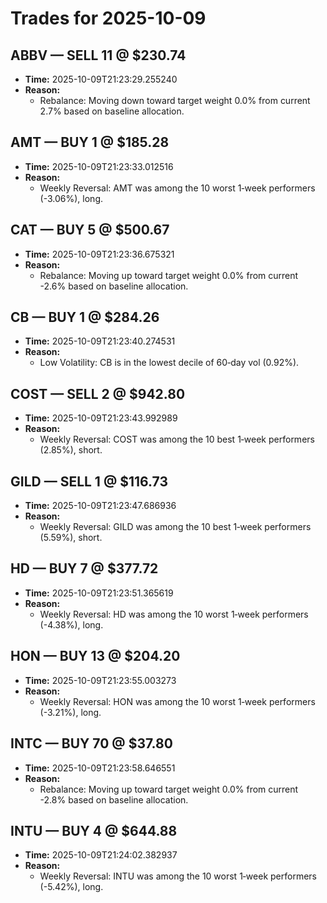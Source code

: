 # Trades for 2025-10-09

## ABBV — SELL 11 @ $230.74
- **Time:** 2025-10-09T21:23:29.255240
- **Reason:**
  - Rebalance: Moving down toward target weight 0.0% from current 2.7% based on baseline allocation.

## AMT — BUY 1 @ $185.28
- **Time:** 2025-10-09T21:23:33.012516
- **Reason:**
  - Weekly Reversal: AMT was among the 10 worst 1‑week performers (-3.06%), long.

## CAT — BUY 5 @ $500.67
- **Time:** 2025-10-09T21:23:36.675321
- **Reason:**
  - Rebalance: Moving up toward target weight 0.0% from current -2.6% based on baseline allocation.

## CB — BUY 1 @ $284.26
- **Time:** 2025-10-09T21:23:40.274531
- **Reason:**
  - Low Volatility: CB is in the lowest decile of 60‑day vol (0.92%).

## COST — SELL 2 @ $942.80
- **Time:** 2025-10-09T21:23:43.992989
- **Reason:**
  - Weekly Reversal: COST was among the 10 best 1‑week performers (2.85%), short.

## GILD — SELL 1 @ $116.73
- **Time:** 2025-10-09T21:23:47.686936
- **Reason:**
  - Weekly Reversal: GILD was among the 10 best 1‑week performers (5.59%), short.

## HD — BUY 7 @ $377.72
- **Time:** 2025-10-09T21:23:51.365619
- **Reason:**
  - Weekly Reversal: HD was among the 10 worst 1‑week performers (-4.38%), long.

## HON — BUY 13 @ $204.20
- **Time:** 2025-10-09T21:23:55.003273
- **Reason:**
  - Weekly Reversal: HON was among the 10 worst 1‑week performers (-3.21%), long.

## INTC — BUY 70 @ $37.80
- **Time:** 2025-10-09T21:23:58.646551
- **Reason:**
  - Rebalance: Moving up toward target weight 0.0% from current -2.8% based on baseline allocation.

## INTU — BUY 4 @ $644.88
- **Time:** 2025-10-09T21:24:02.382937
- **Reason:**
  - Weekly Reversal: INTU was among the 10 worst 1‑week performers (-5.42%), long.


